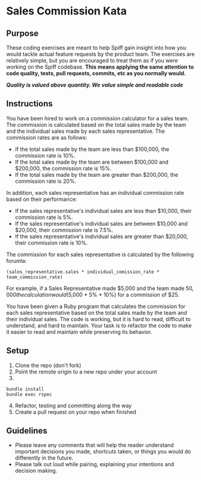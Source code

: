 # Sales Commission Kata

## Purpose

These coding exercises are meant to help Spiff gain insight into how you would tackle actual feature requests by the product team. The exercises are relatively simple, but you are encouraged to treat them as if you were working on the Spiff codebase. **This means applying the same attention to code quality, tests, pull requests, commits, etc as you normally would.**

**_Quality is valued above quantity. We value simple and readable code_**

## Instructions

You have been hired to work on a commission calculator for a sales team. The commission is calculated based on the total sales made by the team and the individual sales made by each sales representative. The commission rates are as follows:

* If the total sales made by the team are less than $100,000, the commission rate is 10%.
* If the total sales made by the team are between $100,000 and $200,000, the commission rate is 15%.
* If the total sales made by the team are greater than $200,000, the commission rate is 20%.

In addition, each sales representative has an individual commission rate based on their performance:

* If the sales representative's individual sales are less than $10,000, their commission rate is 5%.
* If the sales representative's individual sales are between $10,000 and $20,000, their commission rate is 7.5%.
* If the sales representative's individual sales are greater than $20,000, their commission rate is 10%.

The commission for each sales representative is calculated by the following forumla:

```
(sales_representative.sales * individual_comission_rate * team_commission_rate)
```

For example, if a Sales Representative made $5,000 and the team made $50,000 the calculation would ($5,000 * 5% * 10%) for a commission of $25.

You have been given a Ruby program that calculates the commission for each sales representative based on the total sales made by the team and their individual sales. The code is working, but it is hard to read, difficult to understand, and hard to maintain. Your task is to refactor the code to make it easier to read and maintain while preserving its behavior.

## Setup

1. Clone the repo (don't fork)
2. Point the remote origin to a new repo under your account
3.

```
bundle install
bundle exec rspec
```

4. Refactor, testing and committing along the way
4. Create a pull request on your repo when finished

## Guidelines

* Please leave any comments that will help the reader understand important decisions you made, shortcuts taken, or things you would do differently in the future.
* Please talk out loud while pairing, explaining your intentions and decision making.


